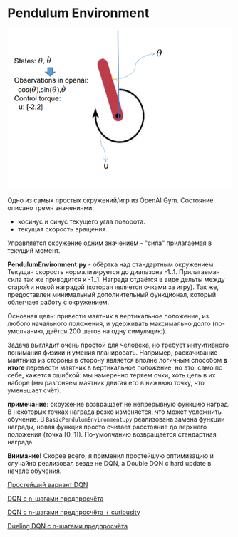 # Pendulum Environment

![](pendulum.png)

Одно из самых простых окружений/игр из OpenAI Gym. Состояние описано тремя значениями:
- косинус и синус текущего угла поворота.
- текущая скорость вращения.

Управляется окружение одним значением - "сила" прилагаемая в текущий момент.

**PendulumEnvironment.py** - обёртка над стандартным окружением. Текущая скорость нормализируется до диапазона -1..1. Прилагаемая сила так же приводится к -1..1. Награда отдаётся в виде дельты между старой и новой наградой (которая является очками за игру). Так же, предоставлен минимальный дополнительный функционал, который облегчает работу с окружением.

Основная цель: привести маятник в вертикальное положение,  из любого начального положения, и удерживать максимально долго (по-умолчанию, даётся 200 шагов на одну симуляцию).

Задача выглядит очень простой для человека, но требует интуитивного понимания физики и умения планировать. Например, раскачивание маятника из стороны в сторону является вполне логичным способом **в итоге** перевести маятник в вертикальное положение, но это, само по себе, кажется ошибкой: мы намеренно теряем очки, хоть цель в их наборе (мы разгоняем маятник двигая его в нижнюю точку, что уменьшает счёт).

**примечание**: окружение возвращает не непрерывную функцию наград. В некоторых точках награда резко изменяется, что может усложнить обучение. В `BasicPendulumEnvironment.py` реализована замена функции награды, новая функция просто считает расстояние до верхнего положения (точка [0, 1]). По-умолчанию возвращается стандартная награда.

**Внимание!** Скорее всего, я применил простейшую оптимизацию и случайно реализовал везде не DQN, a Double DQN с hard update в начале обучения.

[Простейший вариант DQN](DQN_v1)

[DQN с n-шагами предпросчёта](DQN_bootstrap)

[DQN с n-шагами предпросчёта + curiousity](DQN_curiosity)

[Dueling DQN с n-шагами предпросчёта](Dueling_DQN)
